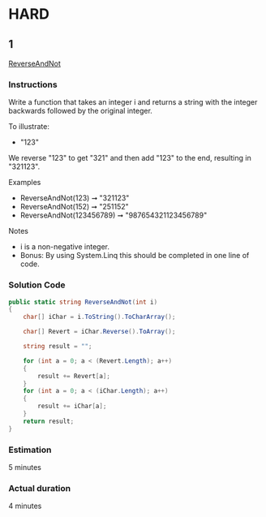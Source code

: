 # HARD

## 1  

[ReverseAndNot](https://edabit.com/challenge/YGhgctqPsKQxQQCFS)

### Instructions
Write a function that takes an integer i and returns a string with the integer backwards followed by the original integer.

To illustrate:
- "123"

We reverse "123" to get "321" and then add "123" to the end, resulting in "321123".

Examples
- ReverseAndNot(123) ➞ "321123"
- ReverseAndNot(152) ➞ "251152"
- ReverseAndNot(123456789) ➞ "987654321123456789"

Notes
- i is a non-negative integer.
- Bonus: By using System.Linq this should be completed in one line of code.

### Solution Code  

```cs
public static string ReverseAndNot(int i)
{
    char[] iChar = i.ToString().ToCharArray();

    char[] Revert = iChar.Reverse().ToArray();

    string result = "";

    for (int a = 0; a < (Revert.Length); a++)
    {
        result += Revert[a];
    }
    for (int a = 0; a < (iChar.Length); a++)
    {
        result += iChar[a];
    }
    return result;
}
```

### Estimation
5 minutes

### Actual duration
4 minutes
